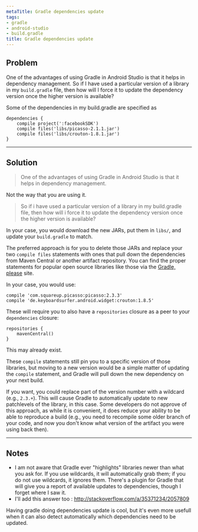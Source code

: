 ```yaml
---
metaTitle: Gradle dependencies update
tags:
- gradle
- android-studio
- build.gradle
title: Gradle dependencies update
---
```


## Problem

One of the advantages of using Gradle in Android Studio is that it helps in dependency management. So if I have used a particular version of a library in my `build.gradle` file,
then how will I force it to update the dependency version once the higher version is available?


Some of the dependencies in my build.gradle are specified as



```
dependencies {
    compile project(':facebookSDK')
    compile files('libs/picasso-2.1.1.jar')
    compile files('libs/crouton-1.8.1.jar')
}

```


---

## Solution


> 
> One of the advantages of using Gradle in Android Studio is that it helps in dependency management.
> 
> 
> 


Not the way that you are using it.



> 
> So if i have used a particular version of a library in my build.gradle file, then how will i force it to update the dependency version once the higher version is available?
> 
> 
> 


In your case, you would download the new JARs, put them in `libs/`, and update your `build.gradle` to match.


The preferred approach is for you to delete those JARs and replace your two `compile files` statements with ones that pull down the dependencies from Maven Central or another artifact repository. You can find the proper statements for popular open source libraries like those via the [Gradle, please](http://gradleplease.appspot.com/) site.


In your case, you would use:



```
compile 'com.squareup.picasso:picasso:2.3.3'
compile 'de.keyboardsurfer.android.widget:crouton:1.8.5'

```

These will require you to also have a `repositories` closure as a peer to your `dependencies` closure:



```
repositories {
    mavenCentral()
}

```

This may already exist.


These `compile` statements still pin you to a specific version of those libraries, but moving to a new version would be a simple matter of updating the `compile` statement, and Gradle will pull down the new dependency on your next build.


If you want, you could replace part of the version number with a wildcard (e.g., `2.3.+`). This will cause Gradle to automatically update to new patchlevels of the library, in this case. Some developers do not approve of this approach, as while it is convenient, it does reduce your ability to be able to reproduce a build (e.g., you need to recompile some older branch of your code, and now you don't know what version of the artifact you were using back then).



---

## Notes

-  I am not aware that Gradle ever "highlights" libraries newer than what you ask for. If you use wildcards, it will automatically grab them; if you do not use wildcards, it ignores them. There's a plugin for Gradle that will give you a report of available updates to dependencies, though I forget where I saw it.
- I'll add this answer too : http://stackoverflow.com/a/35371234/2057809

Having gradle doing dependencies update is cool, but it's even more usefull when it can also detect automatically which dependencies need to be updated.
